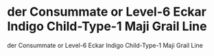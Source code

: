 # der Consummate or Level-6 Eckar Indigo Child-Type-1 Maji Grail Line

der Consummate or Level-6 Eckar Indigo Child-Type-1 Maji Grail Line